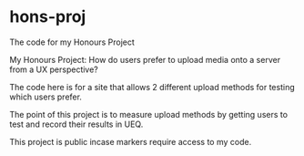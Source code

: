# hons-proj
The code for my Honours Project

My Honours Project: How do users prefer to upload media onto a server from a UX perspective?

The code here is for a site that allows 2 different upload methods for testing which users prefer.

The point of this project is to measure upload methods by getting users to test and record their results in UEQ.

This project is public incase markers require access to my code.
